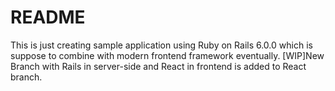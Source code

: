 # README

This is just creating sample application using Ruby on Rails 6.0.0 which is suppose to combine with modern frontend framework eventually.
[WIP]New Branch with Rails in server-side and React in frontend is added to React branch. 
